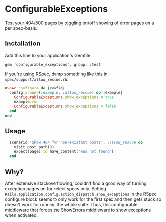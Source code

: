 # ConfigurableExceptions

Test your 404/500 pages by toggling on/off showing of error pages on a per spec-basis.

## Installation

Add this line to your application's Gemfile:

    gem 'configurable_exceptions', group: :test

If you're using RSpec, dump something like this in `spec/support/allow_rescue.rb`:
   
```ruby
RSpec.configure do |config|
  config.around(:example, :allow_rescue) do |example|
    ConfigurableExceptions.show_exceptions = true
    example.run
    ConfigurableExceptions.show_exceptions = false
  end
end
```

## Usage

```ruby
  scenario 'Show 404 for non-existant posts', :allow_rescue do
    visit post_path(3)
    expect(page).to have_content('was not found')
  end
```

## Why?

After extensive stackoverflowing, couldn't find a good way of turning exception pages on for select specs only. Setting `Rails.application.config.action_dispatch.show_exceptions` in the RSpec configure block seems to only work for the first spec and then gets stuck so doesn't work for running the whole suite. Thus, this configurable middleware that forces the ShowErrors middleware to show exceptions when activated.
